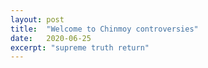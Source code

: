 ```yaml
---
layout: post
title:  "Welcome to Chinmoy controversies"
date:   2020-06-25
excerpt: "supreme truth return"
---
```

